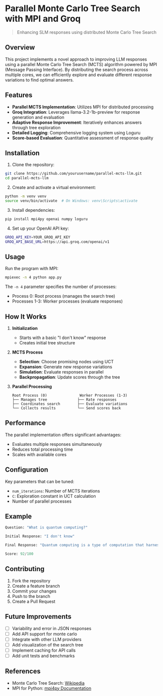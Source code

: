# Parallel Monte Carlo Tree Search with MPI and Groq

> Enhancing SLM responses using distributed Monte Carlo Tree Search

## Overview

This project implements a novel approach to improving LLM responses using a parallel Monte Carlo Tree Search (MCTS) algorithm powered by MPI (Message Passing Interface). By distributing the search process across multiple cores, we can efficiently explore and evaluate different response variations to find optimal answers.

## Features

- **Parallel MCTS Implementation**: Utilizes MPI for distributed processing
- **Groq Integration**: Leverages llama-3.2-1b-preview for response generation and evaluation
- **Adaptive Response Improvement**: Iteratively enhances answers through tree exploration
- **Detailed Logging**: Comprehensive logging system using Loguru
- **Score-based Evaluation**: Quantitative assessment of response quality

## Installation

1. Clone the repository:

```bash
git clone https://github.com/yourusername/parallel-mcts-llm.git
cd parallel-mcts-llm
```

2. Create and activate a virtual environment:

```bash
python -m venv venv
source venv/bin/activate  # On Windows: venv\Scripts\activate
```

3. Install dependencies:

```bash
pip install mpi4py openai numpy loguru
```

4. Set up your OpenAI API key:

```bash
GROQ_API_KEY=YOUR_GROQ_API_KEY
GROQ_API_BASE_URL=https://api.groq.com/openai/v1
```

## Usage

Run the program with MPI:

```bash
mpiexec -n 4 python app.py
```

The `-n 4` parameter specifies the number of processes:

- Process 0: Root process (manages the search tree)
- Processes 1-3: Worker processes (evaluate responses)

## How It Works

1. **Initialization**

   - Starts with a basic "I don't know" response
   - Creates initial tree structure

2. **MCTS Process**

   - **Selection**: Choose promising nodes using UCT
   - **Expansion**: Generate new response variations
   - **Simulation**: Evaluate responses in parallel
   - **Backpropagation**: Update scores through the tree

3. **Parallel Processing**
   ```
   Root Process (0)               Worker Processes (1-3)
   ├── Manages tree              ├── Rate responses
   ├── Coordinates search        ├── Evaluate variations
   └── Collects results          └── Send scores back
   ```

## Performance

The parallel implementation offers significant advantages:

- Evaluates multiple responses simultaneously
- Reduces total processing time
- Scales with available cores

## Configuration

Key parameters that can be tuned:

- `num_iterations`: Number of MCTS iterations
- `C`: Exploration constant in UCT calculation
- Number of parallel processes

## Example

```python
Question: "What is quantum computing?"

Initial Response: "I don't know"

Final Response: "Quantum computing is a type of computation that harnesses quantum mechanical phenomena like superposition and entanglement to process information. Unlike classical computers that use bits (0 or 1), quantum computers use quantum bits or 'qubits' that can exist in multiple states simultaneously. This allows quantum computers to solve certain problems exponentially faster than classical computers, particularly in areas like cryptography, drug discovery, and complex optimization problems."

Score: 92/100
```

## Contributing

1. Fork the repository
2. Create a feature branch
3. Commit your changes
4. Push to the branch
5. Create a Pull Request

## Future Improvements

- [ ] Variability and error in JSON responses
- [ ] Add API support for monte carlo
- [ ] Integrate with other LLM providers
- [ ] Add visualization of the search tree
- [ ] Implement caching for API calls
- [ ] Add unit tests and benchmarks

## References

- Monte Carlo Tree Search: [Wikipedia](https://en.wikipedia.org/wiki/Monte_Carlo_tree_search)
- MPI for Python: [mpi4py Documentation](https://mpi4py.readthedocs.io/)
